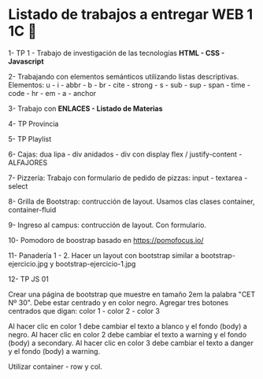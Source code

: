 # Listado de trabajos a entregar WEB 1 1C 🤯

1- TP 1 - Trabajo de investigación de las tecnologías **HTML - CSS - Javascript**

2- Trabajando con elementos semánticos utilizando listas descriptivas. Elementos: u
        - i
        - abbr
        - b
        - br
        - cite
        - strong
        - s
        - sub
        - sup
        - span
        - time
        - code
        - hr
        - em
        - a - anchor

3- Trabajo con **ENLACES - Listado de Materias**

4- TP Provincia 

5- TP Playlist

6- Cajas: dua lipa - div anidados - div con display flex / justify-content - ALFAJORES

7- Pizzería: Trabajo con formulario de pedido de pizzas: input - textarea - select

8- Grilla de Bootstrap: contrucción de layout. Usamos clas clases container, container-fluid

9- Ingreso al campus: contrucción de layout. Con formulario.

10- Pomodoro de boostrap basado en https://pomofocus.io/

11- Panadería 1 - 2. Hacer un layout con bootstrap similar a bootstrap-ejercicio.jpg y bootstrap-ejercicio-1.jpg

12- TP JS 01

Crear una página de bootstrap que muestre en tamaño 2em la palabra "CET Nº 30". Debe estar centrado y en color negro.
Agregar tres botones centrados que digan: color 1 - color 2 - color 3

Al hacer clic en color 1 debe cambiar el texto a blanco y el fondo (body) a negro.
Al hacer clic en color 2 debe cambiar el texto a warning y el fondo (body) a secondary.
Al hacer clic en color 3 debe cambiar el texto a danger y el fondo (body) a warning.

Utilizar container - row y col. 

